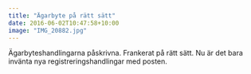 ```yaml
---
title: "Ägarbyte på rätt sätt"
date: 2016-06-02T10:47:58+10:00 
image: "IMG_20882.jpg"
---
```


Ägarbyteshandlingarna påskrivna. Frankerat på rätt sätt. Nu är det bara invänta nya registreringshandlingar med posten.
